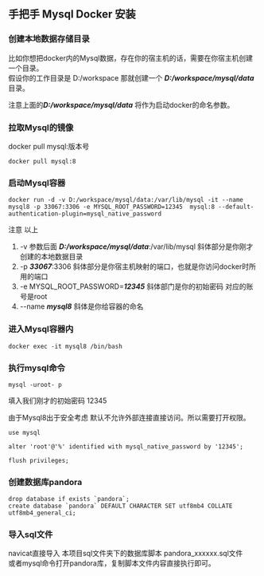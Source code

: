 ## 手把手 Mysql Docker 安装

### 创建本地数据存储目录

比如你想把docker内的Mysql数据，存在你的宿主机的话，需要在你宿主机创建一个目录。  
假设你的工作目录是 D:/workspace 那就创建一个 ***D:/workspace/mysql/data*** 目录。

注意上面的***D:/workspace/mysql/data*** 将作为启动docker的命名参数。

### 拉取Mysql的镜像

docker pull mysql:版本号

```
docker pull mysql:8
```

### 启动Mysql容器

```
docker run -d -v D:/workspace/mysql/data:/var/lib/mysql -it --name mysql8 -p 33067:3306 -e MYSQL_ROOT_PASSWORD=12345  mysql:8 --default-authentication-plugin=mysql_native_password
```

注意 以上
1. -v 参数后面   ***D:/workspace/mysql/data***:/var/lib/mysql  斜体部分是你刚才创建的本地数据目录  
2. -p ***33067***:3306  斜体部分是你宿主机映射的端口，也就是你访问docker时所用的端口  
3. -e MYSQL_ROOT_PASSWORD=***12345*** 斜体部门是你的初始密码  对应的账号是root
4. --name ***mysql8*** 斜体是你给容器的命名

### 进入Mysql容器内

```
docker exec -it mysql8 /bin/bash
```

### 执行mysql命令

```
mysql -uroot- p 
```
填入我们刚才的初始密码 12345

由于Mysql8出于安全考虑 默认不允许外部连接直接访问。所以需要打开权限。

```
use mysql
```
```
alter 'root'@'%' identified with mysql_native_password by '12345';
```
```
flush privileges;
```

### 创建数据库pandora

```
drop database if exists `pandora`;
create database `pandora` DEFAULT CHARACTER SET utf8mb4 COLLATE utf8mb4_general_ci;
```

### 导入sql文件

navicat直接导入 本项目sql文件夹下的数据库脚本 pandora_xxxxxx.sql文件  
或者mysql命令打开pandora库，复制脚本文件内容直接执行即可。